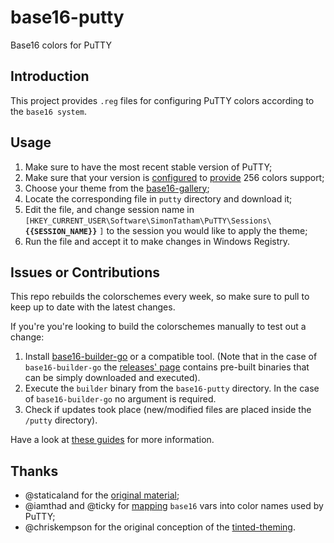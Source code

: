 base16-putty
============

Base16 colors for PuTTY


Introduction
------------

This project provides `.reg` files for configuring PuTTY colors
according to the `base16 system`.


Usage
-----

1. Make sure to have the most recent stable version of PuTTY;
2. Make sure that your version is
   [configured](https://web.archive.org/web/20140803065929/http://www.grok2.com/blog/2013/12/01/putty-linux-terminal-xterm-emacs-256-colors/)
   to [provide](https://sanctum.geek.nz/arabesque/putty-configuration/)
   256 colors support;
3. Choose your theme from the [base16-gallery](https://tinted-theming.github.io/base16-gallery/);
4. Locate the corresponding file in `putty` directory and download it;
5. Edit the file, and change session name in
   `[HKEY_CURRENT_USER\Software\SimonTatham\PuTTY\Sessions\` **`{{SESSION_NAME}}`** `]`
   to the session you would like to apply the theme;
6. Run the file and accept it to make changes in Windows Registry.


Issues or Contributions
------------------------

This repo rebuilds the colorschemes every week, so make sure to pull to
keep up to date with the latest changes.

If you're you're looking to build the colorschemes manually to test out
a change:

1. Install [base16-builder-go](https://github.com/tinted-theming/base16-builder-go)
   or a compatible tool.
   (Note that in the case of `base16-builder-go`
   the [releases' page](https://github.com/tinted-theming/base16-builder-go/releases)
   contains pre-built binaries that can be simply downloaded and executed).
2. Execute the `builder` binary from the `base16-putty` directory.
   In the case of `base16-builder-go` no argument is required.
3. Check if updates took place (new/modified files are placed inside the `/putty` directory).

Have a look at [these guides](https://opensource.guide/how-to-contribute/) for more information.

Thanks
------

- @staticaland for the [original material](https://github.com/staticaland/base16-putty);
- @iamthad and @ticky for [mapping](https://github.com/iamthad/base16-mintty) `base16` vars into color names used by PuTTY;
- @chriskempson for the original conception of the [tinted-theming](https://github.com/tinted-theming/home).
